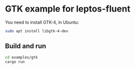 # GTK example for leptos-fluent

You need to install GTK-4, in Ubuntu:

```sh
sudo apt install libgtk-4-dev
```

## Build and run

```sh
cd examples/gtk
cargo run
```
